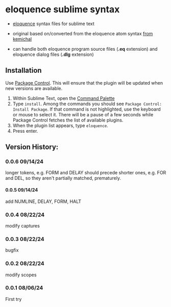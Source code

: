 # eloquence sublime syntax

* [eloquence](https://eloquence.marxmeier.com/) syntax files for sublime text
* original based on/converted from the eloquence atom syntax [from kemichal](https://github.com/Kemichal/atom-language-eloquence)

* can handle both eloquence program source files (**.eq** extension) and eloquence dialog files (**.dlg** extension)



## Installation

Use [Package Control](https://sublime.wbond.net/installation). This will ensure that the plugin will be  updated when new versions are available.

1. Within Sublime Text, open the [Command Palette](http://docs.sublimetext.info/en/sublime-text-3/extensibility/command_palette.html)
2. Type `install`. Among the commands you should see `Package Control: Install Package`. If that command is not highlighted, use the keyboard or mouse to select it. There will be a pause of a few seconds while Package Control  fetches the list of available plugins.
3. When the plugin list appears, type `eloquence`.
4. Press enter.



## Version History:

### 0.0.6 09/14/24

longer tokens, e.g. FORM and DELAY should precede shorter ones, e.g. FOR and DEL, so they aren't partially matched, prematurely.



#### 0.0.5 09/14/24

add NUMLINE, DELAY, FORM, HALT



### 0.0.4 08/22/24

modify captures



### 0.0.3 08/22/24

bugfix



### 0.0.2 08/22/24

modify scopes



### 0.0.1 08/06/24

First try
